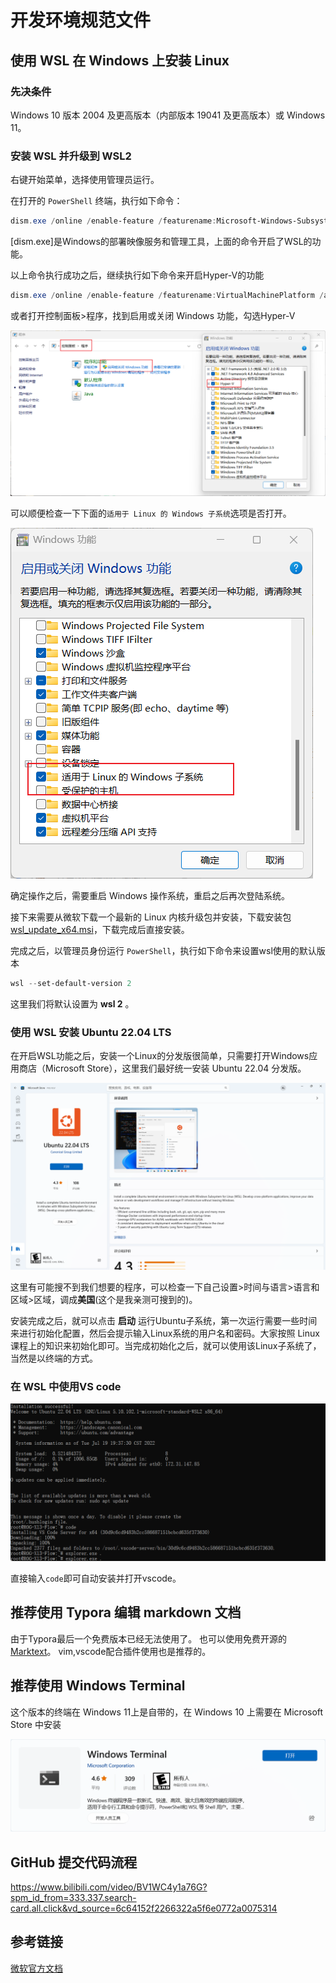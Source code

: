 # 开发环境规范文件



## 使用 WSL 在 Windows 上安装 Linux

### 先决条件

Windows 10 版本 2004 及更高版本（内部版本 19041 及更高版本）或 Windows 11。

### 安装 WSL 并升级到 WSL2

右键开始菜单，选择使用管理员运行。

在打开的 `PowerShell` 终端，执行如下命令：

```powershell
dism.exe /online /enable-feature /featurename:Microsoft-Windows-Subsystem-Linux /all /norestart
```

[dism.exe]是Windows的部署映像服务和管理工具，上面的命令开启了WSL的功能。

以上命令执行成功之后，继续执行如下命令来开启Hyper-V的功能

```powershell
dism.exe /online /enable-feature /featurename:VirtualMachinePlatform /all /norestart
```

或者打开控制面板>程序，找到启用或关闭 Windows 功能，勾选Hyper-V

![Hyper-V](img/Hyper-V.png)

可以顺便检查一下下面的`适用于 Linux 的 Windows 子系统`选项是否打开。

![wsl](img/wsl.png)

确定操作之后，需要重启 Windows 操作系统，重启之后再次登陆系统。

接下来需要从微软下载一个最新的 Linux 内核升级包并安装，下载安装包 [wsl_update_x64.msi](https://link.segmentfault.com/?enc=CKO8kRJtlOOQqdxONj%2FGcA%3D%3D.FniwQx8DEyO2OmRimfTZxYxeQphkw19R%2BzcJgQ3I1FWKPeNArZHOIMkfTLWb2TvPRm%2Bqdl4mgWzBrTMlRfrBBDSUQQgNdGvv1B0xblgCQFk%3D)，下载完成后直接安装。

完成之后，以管理员身份运行 `PowerShell`，执行如下命令来设置wsl使用的默认版本

```powershell
wsl --set-default-version 2
```

这里我们将默认设置为 **wsl 2** 。

### 使用 WSL 安装 Ubuntu 22.04 LTS

在开启WSL功能之后，安装一个Linux的分发版很简单，只需要打开Windows应用商店（Microsoft Store），这里我们最好统一安装 Ubuntu 22.04 分发版。

![ubuntu22.04](img/ubuntu22.04.png)

这里有可能搜不到我们想要的程序，可以检查一下自己设置>时间与语言>语言和区域>区域，调成**美国**(这个是我亲测可搜到的)。

安装完成之后，就可以点击 **启动** 运行Ubuntu子系统，第一次运行需要一些时间来进行初始化配置，然后会提示输入Linux系统的用户名和密码。大家按照 Linux 课程上的知识来初始化即可。当完成初始化之后，就可以使用该Linux子系统了，当然是以终端的方式。

### 在 WSL 中使用VS code

![code](img/code.png)

直接输入`code`即可自动安装并打开vscode。

## 推荐使用 Typora 编辑 markdown 文档

由于Typora最后一个免费版本已经无法使用了。
也可以使用免费开源的[Marktext](https://github.com/marktext/marktext)。
vim,vscode配合插件使用也是推荐的。


## 推荐使用 Windows Terminal

这个版本的终端在 Windows 11上是自带的，在 Windows 10 上需要在 Microsoft Store 中安装

![terminal](img/terminal.png)

## GitHub 提交代码流程

https://www.bilibili.com/video/BV1WC4y1a76G?spm_id_from=333.337.search-card.all.click&vd_source=6c64152f2266322a5f6e0772a0075314

## 参考链接

[微软官方文档](https://docs.microsoft.com/en-us/windows/wsl/install)
